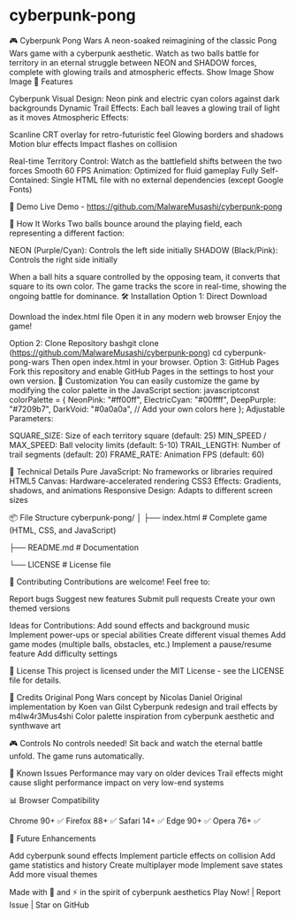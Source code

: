 # cyberpunk-pong
🎮 Cyberpunk Pong Wars
A neon-soaked reimagining of the classic Pong Wars game with a cyberpunk aesthetic. Watch as two balls battle for territory in an eternal struggle between NEON and SHADOW forces, complete with glowing trails and atmospheric effects.
Show Image
Show Image
🌟 Features

Cyberpunk Visual Design: Neon pink and electric cyan colors against dark backgrounds
Dynamic Trail Effects: Each ball leaves a glowing trail of light as it moves
Atmospheric Effects:

Scanline CRT overlay for retro-futuristic feel
Glowing borders and shadows
Motion blur effects
Impact flashes on collision


Real-time Territory Control: Watch as the battlefield shifts between the two forces
Smooth 60 FPS Animation: Optimized for fluid gameplay
Fully Self-Contained: Single HTML file with no external dependencies (except Google Fonts)

🚀 Demo
Live Demo - https://github.com/MalwareMusashi/cyberpunk-pong

🎯 How It Works
Two balls bounce around the playing field, each representing a different faction:

NEON (Purple/Cyan): Controls the left side initially
SHADOW (Black/Pink): Controls the right side initially

When a ball hits a square controlled by the opposing team, it converts that square to its own color. The game tracks the score in real-time, showing the ongoing battle for dominance.
🛠️ Installation
Option 1: Direct Download

Download the index.html file
Open it in any modern web browser
Enjoy the game!

Option 2: Clone Repository
bashgit clone (https://github.com/MalwareMusashi/cyberpunk-pong)
cd cyberpunk-pong-wars
Then open index.html in your browser.
Option 3: GitHub Pages
Fork this repository and enable GitHub Pages in the settings to host your own version.
🎨 Customization
You can easily customize the game by modifying the color palette in the JavaScript section:
javascriptconst colorPalette = {
  NeonPink: "#ff00ff",
  ElectricCyan: "#00ffff",
  DeepPurple: "#7209b7",
  DarkVoid: "#0a0a0a",
  // Add your own colors here
};
Adjustable Parameters:

SQUARE_SIZE: Size of each territory square (default: 25)
MIN_SPEED / MAX_SPEED: Ball velocity limits (default: 5-10)
TRAIL_LENGTH: Number of trail segments (default: 20)
FRAME_RATE: Animation FPS (default: 60)

🔧 Technical Details
Pure JavaScript: No frameworks or libraries required
HTML5 Canvas: Hardware-accelerated rendering
CSS3 Effects: Gradients, shadows, and animations
Responsive Design: Adapts to different screen sizes

📦 File Structure
cyberpunk-pong/
│
├── index.html          # Complete game (HTML, CSS, and JavaScript)

├── README.md          # Documentation

└── LICENSE            # License file

🤝 Contributing
Contributions are welcome! Feel free to:

Report bugs
Suggest new features
Submit pull requests
Create your own themed versions

Ideas for Contributions:
Add sound effects and background music
Implement power-ups or special abilities
Create different visual themes
Add game modes (multiple balls, obstacles, etc.)
Implement a pause/resume feature
Add difficulty settings

📄 License
This project is licensed under the MIT License - see the LICENSE file for details.

🙏 Credits
Original Pong Wars concept by Nicolas Daniel
Original implementation by Koen van Gilst
Cyberpunk redesign and trail effects by m4lw4r3Mus4shi
Color palette inspiration from cyberpunk aesthetic and synthwave art

🎮 Controls
No controls needed! Sit back and watch the eternal battle unfold. The game runs automatically.

🐛 Known Issues
Performance may vary on older devices
Trail effects might cause slight performance impact on very low-end systems

📊 Browser Compatibility

Chrome 90+ ✅
Firefox 88+ ✅
Safari 14+ ✅
Edge 90+ ✅
Opera 76+ ✅

🚀 Future Enhancements

 Add cyberpunk sound effects
 Implement particle effects on collision
 Add game statistics and history
 Create multiplayer mode
 Implement save states
 Add more visual themes

Made with 💜 and ⚡ in the spirit of cyberpunk aesthetics
Play Now! | Report Issue | Star on GitHub
